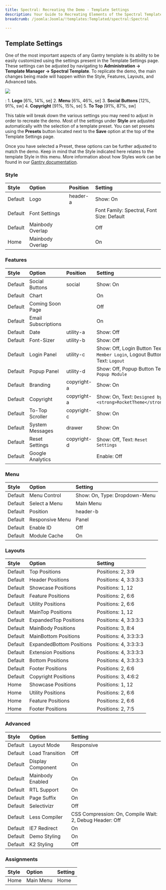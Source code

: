 ```yaml
---
title: Spectral: Recreating the Demo - Template Settings
description: Your Guide to Recreating Elements of the Spectral Template for WordPress
breadcrumb: /joomla:Joomla/!templates:Templated/spectral:Spectral

---
```


Template Settings
-----
One of the most important aspects of any Gantry template is its ability to be easily customized using the settings present in the Template Settings page. These settings can be adjusted by navigating to **Administration -> Template Manager -> Spectral Template**. To replicate the demo, the main changes being made will happen within the Style, Features, Layouts, and Advanced tabs. 

![][Spectral2]

:   1. **Logo**  [6%, 14%, se]
    2. **Menu**  [6%, 46%, se]
    3. **Social Buttons** [12%, 91%, sw]
    4. **Copyright** [91%, 15%, se]
    5. **To Top**  [91%, 87%, sw]

This table will break down the various settings you may need to adjust in order to recreate the demo. Most of the settings under **Style** are adjusted automatically with the selection of a template preset. You can set presets using the **Presets** button located next to the **Save** option at the top of the Template Settings page.

Once you have selected a Preset, these options can be further adjusted to match the demo. Keep in mind that the Style indicated here relates to the template Style in this menu. More information about how Styles work can be found in our [Gantry documentation][Style].

### Style

| Style   | Option           | Position | Setting                                   |  
| :------ | :--------------- | :------- | :---------------------------------------- |  
| Default | Logo             | header-a | Show: On                                  |  
| Default | Font Settings    |          | Font Family: Spectral, Font Size: Default |  
| Default | Mainbody Overlap |          | Off                                       |  
| Home    | Mainbody Overlap |          | On                                        |  

### Features

| Style   | Option              | Position    | Setting                                                                    |  
| :------ | :------------------ | :---------- | :------------------------------------------------------------------------- |  
| Default | Social Buttons      | social      | Show: On                                                                   |  
| Default | Chart               |             | On                                                                         |  
| Default | Coming Soon Page    |             | Off                                                                        |  
| Default | Email Subscriptions |             | On                                                                         |  
| Default | Date                | utility-a   | Show: Off                                                                  |  
| Default | Font-Sizer          | utility-b   | Show: Off                                                                  |  
| Default | Login Panel         | utility-c   | Show: Off, Login Button Text: `Member Login`, Logout Button Text: `Logout` |  
| Default | Popup Panel         | utility-d   | Show: Off, Popup Button Text: `Popup Module`                               |  
| Default | Branding            | copyright-a | Show: On                                                                   |  
| Default | Copyright           | copyright-a | Show: On, Text: `Designed by <strong>RocketTheme</strong>`                 |  
| Default | To-Top Scroller     | copyright-c | Show: On                                                                   |  
| Default | System Messages     | drawer      | Show: On                                                                   |  
| Default | Reset Settings      | copyright-d | Show: Off, Text: `Reset Settings`                                          |  
| Default | Google Analytics    |             | Enable: Off                                                                |  

### Menu

| Style   | Option          | Setting                       |  
| :------ | :-------------- | :---------------------------- |  
| Default | Menu Control    | Show: On, Type: Dropdown-Menu |  
| Default | Select a Menu   | Main Menu                     |  
| Default | Position        | header-b                      |  
| Default | Responsive Menu | Panel                         |  
| Default | Enable ID       | Off                           |  
| Default | Module Cache    | On                            |  

### Layouts

| Style   | Option                   | Setting               |  
| :------ | :----------------------- | :-------------------- |  
| Default | Top Positions            | Positions: 2, 3:9     |  
| Default | Header Positions         | Positions: 4, 3:3:3:3 |  
| Default | Showcase Positions       | Positions: 1, 12      |  
| Default | Feature Positions        | Positions: 2, 6:6     |  
| Default | Utility Positions        | Positions: 2, 6:6     |  
| Default | MainTop Positions        | Positions: 1, 12      |  
| Default | ExpandedTop Positions    | Positions: 4, 3:3:3:3 |  
| Default | MainBody Positions       | Positions: 3, 8:4     |  
| Default | MainBottom Positions     | Positions: 4, 3:3:3:3 |  
| Default | ExpandedBottom Positions | Positions: 4, 3:3:3:3 |  
| Default | Extension Positions      | Positions: 4, 3:3:3:3 |  
| Default | Bottom Positions         | Positions: 4, 3:3:3:3 |  
| Default | Footer Positions         | Positions: 2, 6:6     |  
| Default | Copyright Positions      | Positions: 3, 4:6:2   |  
| Home    | Showcase Positions       | Positions: 1, 12      |  
| Home    | Utility Positions        | Positions: 2, 6:6     |  
| Home    | Feature Positions        | Positions: 2, 6:6     |  
| Home    | Footer Positions         | Positions: 2, 7:5     |  

### Advanced

| Style   | Option            | Setting                                                 |  
| :------ | :---------------- | :------------------------------------------------------ |  
| Default | Layout Mode       | Responsive                                              |  
| Default | Load Transition   | Off                                                     |  
| Default | Display Component | On                                                      |  
| Default | Mainbody Enabled  | On                                                      |  
| Default | RTL Support       | On                                                      |  
| Default | Page Suffix       | On                                                      |  
| Default | Selectivizr       | Off                                                     |  
| Default | Less Compiler     | CSS Compression: On, Compile Wait: 2, Debug Header: Off |  
| Default | IE7 Redirect      | On                                                      |  
| Default | Demo Styling      | On                                                      |  
| Default | K2 Styling        | Off                                                     | 

### Assignments

| Style | Option    | Setting |  
| :---- | :-------- | :------ |  
| Home  | Main Menu | Home    |  

[demo25]: assets/Spectral.jpg
[menu]: ../../start/menu.md
[Style]: http://www.gantry-framework.org/documentation/joomla/configure
[Spectral2]: assets/Spectral.jpeg